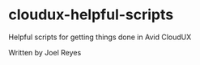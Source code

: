 # cloudux-helpful-scripts
Helpful scripts for getting things done in Avid CloudUX

Written by Joel Reyes
